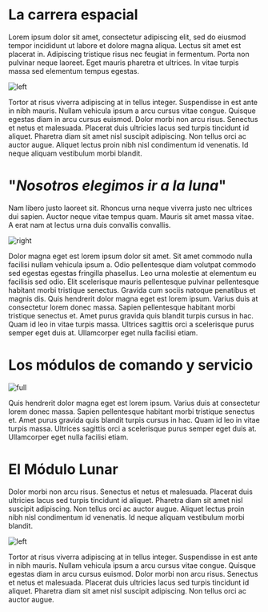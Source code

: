 # La carrera espacial
Lorem ipsum dolor sit amet, consectetur adipiscing elit, sed do eiusmod tempor incididunt ut labore et dolore magna aliqua. Lectus sit amet est placerat in. Adipiscing tristique risus nec feugiat in fermentum. Porta non pulvinar neque laoreet. Eget mauris pharetra et ultrices. In vitae turpis massa sed elementum tempus egestas. 

![left](content/Sputnik.jpg "Una maqueta del Sputnik 1.")

Tortor at risus viverra adipiscing at in tellus integer. Suspendisse in est ante in nibh mauris. Nullam vehicula ipsum a arcu cursus vitae congue. Quisque egestas diam in arcu cursus euismod. Dolor morbi non arcu risus. Senectus et netus et malesuada. Placerat duis ultricies lacus sed turpis tincidunt id aliquet. Pharetra diam sit amet nisl suscipit adipiscing. Non tellus orci ac auctor augue. Aliquet lectus proin nibh nisl condimentum id venenatis. Id neque aliquam vestibulum morbi blandit.

# "_Nosotros elegimos ir a la luna_"

Nam libero justo laoreet sit. Rhoncus urna neque viverra justo nec ultrices dui sapien. Auctor neque vitae tempus quam. Mauris sit amet massa vitae. A erat nam at lectus urna duis convallis convallis. 

![right](content/JFK.webp "Kennedy en la Universidad de Rice.")

Dolor magna eget est lorem ipsum dolor sit amet. Sit amet commodo nulla facilisi nullam vehicula ipsum a. Odio pellentesque diam volutpat commodo sed egestas egestas fringilla phasellus. Leo urna molestie at elementum eu facilisis sed odio. Elit scelerisque mauris pellentesque pulvinar pellentesque habitant morbi tristique senectus. Gravida cum sociis natoque penatibus et magnis dis. Quis hendrerit dolor magna eget est lorem ipsum. Varius duis at consectetur lorem donec massa. Sapien pellentesque habitant morbi tristique senectus et. Amet purus gravida quis blandit turpis cursus in hac. Quam id leo in vitae turpis massa. Ultrices sagittis orci a scelerisque purus semper eget duis at. Ullamcorper eget nulla facilisi etiam.

# Los módulos de comando y servicio

![full](content/CSM.webp "Los módulos de comando y servicio del Apolo 15.")

Quis hendrerit dolor magna eget est lorem ipsum. Varius duis at consectetur lorem donec massa. Sapien pellentesque habitant morbi tristique senectus et. Amet purus gravida quis blandit turpis cursus in hac. Quam id leo in vitae turpis massa. Ultrices sagittis orci a scelerisque purus semper eget duis at. Ullamcorper eget nulla facilisi etiam.

# El Módulo Lunar

Dolor morbi non arcu risus. Senectus et netus et malesuada. Placerat duis ultricies lacus sed turpis tincidunt id aliquet. Pharetra diam sit amet nisl suscipit adipiscing. Non tellus orci ac auctor augue. Aliquet lectus proin nibh nisl condimentum id venenatis. Id neque aliquam vestibulum morbi blandit.

![left](content/LM.webp "El módulo lunar del Apolo 16.")

Tortor at risus viverra adipiscing at in tellus integer. Suspendisse in est ante in nibh mauris. Nullam vehicula ipsum a arcu cursus vitae congue. Quisque egestas diam in arcu cursus euismod. Dolor morbi non arcu risus. Senectus et netus et malesuada. Placerat duis ultricies lacus sed turpis tincidunt id aliquet. Pharetra diam sit amet nisl suscipit adipiscing. Non tellus orci ac auctor augue.